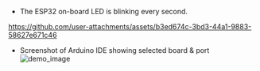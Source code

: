 - The ESP32 on-board LED is blinking every second.


https://github.com/user-attachments/assets/b3ed674c-3bd3-44a1-9883-58627e671c46





- Screenshot of Arduino IDE showing selected board & port
![demo_image](https://github.com/user-attachments/assets/5fe85c71-75d5-4ebe-a0ac-d1164b8d2aca)
